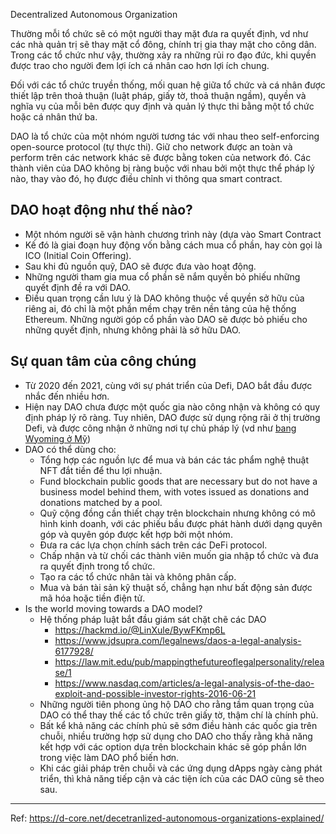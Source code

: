 Decentralized Autonomous Organization

Thường mỗi tổ chức sẽ có một người thay mặt đưa ra quyết định, vd như các nhà quản trị sẽ thay mặt cổ đông, chính trị gia thay mặt cho công dân. Trong các tổ chức như vậy, thường xảy ra những rủi ro đạo đức, khi quyền được trao cho người đem lợi ích cá nhân cao hơn lợi ích chung. 

Đối với các tổ chức truyền thống, mối quan hệ giữa tổ chức và cá nhân được thiết lập trên thoả thuận (luật pháp, giấy tờ, thoả thuận ngầm), quyền và nghĩa vụ của mỗi bên được quy định và quản lý thực thi bằng một tổ chức hoặc cá nhân thứ ba. 

DAO là tổ chức của một nhóm người tương tác với nhau theo self-enforcing open-source protocol (tự thực thi). Giữ cho network được an toàn và perform trên các network khác sẽ được bằng token của network đó. Các thành viên của DAO không bị ràng buộc với nhau bởi một thực thể pháp lý nào, thay vào đó, họ được điều chỉnh vi thông qua smart contract.


## DAO hoạt động như thế nào?

-   Một nhóm người sẽ vận hành chương trình này (dựa vào Smart Contract
-   Kế đó là giai đoạn huy động vốn bằng cách mua cổ phần, hay còn gọi là ICO (Initial Coin Offering).
-   Sau khi đủ nguồn quỹ, DAO sẽ được đưa vào hoạt động.
-   Những người tham gia mua cổ phần sẽ nắm quyền bỏ phiếu những quyết định đề ra với DAO.
-   Điều quan trọng cần lưu ý là DAO không thuộc về quyền sở hữu của riêng ai, đó chỉ là một phần mềm chạy trên nền tảng của hệ thống Ethereum. Những người góp cổ phần vào DAO sẽ được bỏ phiếu cho những quyết định, nhưng không phải là sở hữu DAO.

## Sự quan tâm của công chúng
- Từ 2020 đến 2021, cùng với sự phát triển của Defi, DAO bắt đầu được nhắc đến nhiều hơn. 
- Hiện nay DAO chưa được một quốc gia nào công nhận và không có quy định pháp lý rõ ràng. Tuy nhiên, DAO được sử dụng rộng rãi ở thị trường Defi, và được công nhận ở những nơi tự chủ pháp lý (vd như [bang Wyoming ở Mỹ](https://www.cryptopolitan.com/wyoming-recognizes-eos-based-dao/))
- DAO có thể dùng cho:
	-  Tổng hợp các nguồn lực để mua và bán các tác phẩm nghệ thuật NFT đắt tiền để thu lợi nhuận.
	-  Fund blockchain public goods that are necessary but do not have a business model behind them, with votes issued as donations and donations matched by a pool.
	-   Quỹ cộng đồng cần thiết chạy trên blockchain nhưng không có mô hình kinh doanh, với các phiếu bầu được phát hành dưới dạng quyên góp và quyên góp được kết hợp bởi một nhóm.
	-   Đưa ra các lựa chọn chính sách trên các DeFi protocol.
	-   Chấp nhận và từ chối các thành viên muốn gia nhập tổ chức và đưa ra quyết định trong tổ chức.
	-   Tạo ra các tổ chức nhân tài và không phân cấp. 
	-   Mua và bán tài sản kỹ thuật số, chẳng hạn như bất động sản được mã hóa hoặc tiền điện tử.
- Is the world moving towards a DAO model?
	- Hệ thống pháp luật bắt đầu giám sát chặt chẽ các DAO 
		- https://hackmd.io/@LinXule/BywFKmp6L
		- https://www.jdsupra.com/legalnews/daos-a-legal-analysis-6177928/
		- https://law.mit.edu/pub/mappingthefutureoflegalpersonality/release/1
		- https://www.nasdaq.com/articles/a-legal-analysis-of-the-dao-exploit-and-possible-investor-rights-2016-06-21
	- Những người tiên phong ủng hộ DAO cho rằng tầm quan trọng của DAO có thể thay thế các tổ chức trên giấy tờ, thậm chí là chính phủ.
	- Bất kể khả năng các chính phủ sẽ sớm điều hành các quốc gia trên chuỗi, nhiều trường hợp sử dụng cho DAO cho thấy rằng khả năng kết hợp với các option dựa trên blockchain khác sẽ góp phần lớn trong việc làm DAO phổ biến hơn.
	- Khi các giải pháp trên chuỗi và các ứng dụng dApps ngày càng phát triển, thì khả năng tiếp cận và các tiện ích của các DAO cũng sẽ theo sau.

---
Ref:
https://d-core.net/decetranlized-autonomous-organizations-explained/